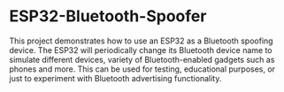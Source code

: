 # ESP32-Bluetooth-Spoofer
This project demonstrates how to use an ESP32 as a Bluetooth spoofing device. The ESP32 will periodically change its Bluetooth device name to simulate different devices, variety of Bluetooth-enabled gadgets such as phones and more. This can be used for testing, educational purposes, or just to experiment with Bluetooth advertising functionality. 
